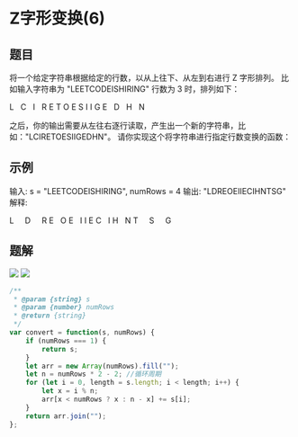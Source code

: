 # Z字形变换(6)

## 题目
将一个给定字符串根据给定的行数，以从上往下、从左到右进行 Z 字形排列。
比如输入字符串为 "LEETCODEISHIRING" 行数为 3 时，排列如下：


L    C     I     R
E T O E S  I  I  G
E    D    H    N


之后，你的输出需要从左往右逐行读取，产生出一个新的字符串，比如："LCIRETOESIIGEDHN"。
请你实现这个将字符串进行指定行数变换的函数：
## 示例
输入: s = "LEETCODEISHIRING", numRows = 4
输出: "LDREOEIIECIHNTSG"
解释:


L       D      R
E   O E    I  I
E C    I H   N
T      S       G
## 题解
![](https://cdn.nlark.com/yuque/0/2020/jpeg/745700/1598863837568-df4a122d-91d7-4c31-a339-cde093009bef.jpeg#align=left&display=inline&height=218&margin=%5Bobject%20Object%5D&originHeight=218&originWidth=328&size=0&status=done&style=none&width=328)
![](https://cdn.nlark.com/yuque/0/2020/jpeg/745700/1598863583990-26f32d08-0d56-4849-8199-1c6bf1ecc381.jpeg#align=left&display=inline&height=174&margin=%5Bobject%20Object%5D&originHeight=174&originWidth=699&size=0&status=done&style=none&width=699)
```javascript
/**
 * @param {string} s
 * @param {number} numRows
 * @return {string}
 */
var convert = function(s, numRows) {
    if (numRows === 1) {
        return s;
    }
    let arr = new Array(numRows).fill("");
    let n = numRows * 2 - 2; //循环周期
    for (let i = 0, length = s.length; i < length; i++) {
        let x = i % n;
        arr[x < numRows ? x : n - x] += s[i];
    }
    return arr.join("");
};
```
